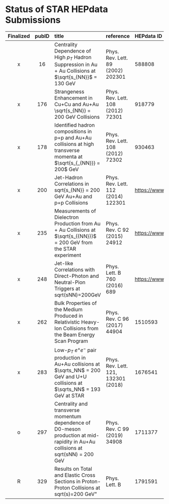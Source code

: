 # Status of STAR HEPdata Submissions

<center>

| Finalized | pubID | title | reference | HEPdata ID |
| :-: | :-: | :-- | :-- | :-- |
| x |  16 | Centrality Dependence of High $p_T$ Hadron Suppression in Au + Au Collisions at $\sqrt{s_{NN}}$ = 130 GeV | Phys. Rev. Lett. 89 (2002) 202301 | 588808 |
| x | 176 | Strangeness Enhancement in Cu+Cu and Au+Au \sqrt{s_{NN}} = 200 GeV Collisions | Phys. Rev. Lett. 108 (2012) 72301 | 918779 |
| x | 178 | Identified hadron compositions in p+p and Au+Au collisions at high transverse momenta at $\sqrt{s_{_{NN}}} = 200$ GeV | Phys. Rev. Lett. 108 (2012) 72302 | 930463 |
| x | 200 | Jet-Hadron Correlations in sqrt{s_{NN}} = 200 GeV Au+Au and p+p Collisions | Phys. Rev. Lett. 112 (2014) 122301 | https://www.hepdata.net/record/ins1221099 |
| x | 235 | Measurements of Dielectron Production from Au + Au Collisions at $\sqrt{s_{{NN}}}$ = 200 GeV from the STAR experiment | Phys. Rev. C 92 (2015) 24912 | https://www.hepdata.net/record/ins1357992 |
| x | 248 | Jet-like Correlations with Direct-Photon and Neutral-Pion Triggers at sqrt(sNN)=200GeV | Phys. Lett. B 760 (2016) 689 | https://www.hepdata.net/record/ins1442357
| x | 262 | Bulk Properties of the Medium Produced in Relativistic Heavy-Ion Collisions from the Beam Energy Scan Program | Phys. Rev. C 96 (2017) 44904 | 1510593 |
| x | 283 | Low-$p_T$ $e^+e^-$ pair production in Au$+$Au collisions at $\sqrts_NN$ = 200 GeV and U$+$U collisions at $\sqrts_NN$ = 193 GeV at STAR | Phys. Rev. Lett. 121, 132301 (2018) | 1676541 | 
| o | 297 | Centrality and transverse momentum dependence of D0-meson production at mid-rapidity in Au+Au collisions at sqrt(sNN) = 200 GeV | Phys. Rev. C 99 (2019) 34908 | 1711377 | 
| R | 329 | Results on Total and Elastic Cross Sections in Proton-Proton Collisions at sqrt(s)=200 GeV" | Phys. Lett. B | 1791591 |

